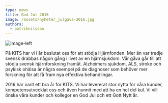 ```yaml
---
type: news
title: God Jul 2016
image: /assets/nyheter_julgava-2016.jpg
authors:
  - patriknilsson
---
```


![](/assets/nyheter_julgava-2016.jpg "image-left")

På KITS har vi i år beslutat oss för att stödja Hjärnfonden. Mer än var tredje svensk drabbas någon gång i livet av en hjärnsjukdom. Vår gåva går till att stödja svensk hjärnforskning framåt. Alzheimers sjukdom, ALS, stroke och psykisk ohälsa är några exempel på de diagnoser som behöver mer forskning för att få fram nya effektiva behandlingar.

2016 har varit ett bra år för KITS. Vi har levererat stor nytta för våra kunder, kompetensutvecklat oss och även hunnit med att ha en hel del kul. Vi vill önska våra kunder och kollegor en God Jul och ett Gott Nytt år.
